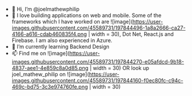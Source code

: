 - 👋 Hi, I’m @joelmathewphilip
- 👀 I love building applications on web and mobile. 
      Some of the frameworks which I have worked on are ![image](https://user-images.githubusercontent.com/45589731/197844496-1a8a2666-ca27-4166-a616-cdab460835f4.png | width = 30), Dot Net, React.js and Firebase. I am also experienced in Azure.
- 🌱 I’m currently learning Backend Design
- 📫 Find me on ![image](https://user-images.githubusercontent.com/45589731/197844270-e05afdcd-9b18-4837-aee1-4e859c8a0d85.png | width = 30) OR look up joel_mathew_philip on ![image](https://user-images.githubusercontent.com/45589731/197844160-f0ec80fc-c94c-469c-bd75-3c3e974760fe.png | width = 30)

<!---
joelmathewphilip/joelmathewphilip is a ✨ special ✨ repository because its `README.md` (this file) appears on your GitHub profile.
You can click the Preview link to take a look at your changes.
--->
